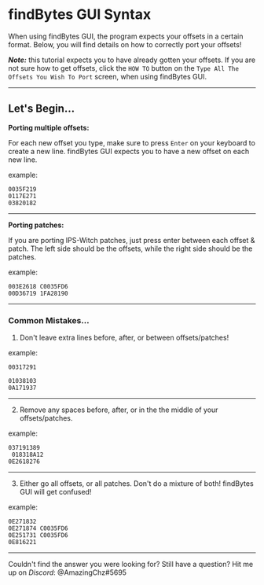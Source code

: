# findBytes GUI Syntax

When using findBytes GUI, the program expects your offsets in a certain format. Below, you will find details on how to correctly port your offsets!

***Note:*** this tutorial expects you to have already gotten your offsets. If you are not sure how to get offsets, click the `HOW TO` button on the `Type All The Offsets You Wish To Port` screen, when using findBytes GUI.

---

## Let's Begin...

**Porting multiple offsets:**

For each new offset you type, make sure to press `Enter` on your keyboard to create a new line. findBytes GUI expects you to have a new offset on each new line.

example:

    0035F219
    0117E271
    03820182

---

**Porting patches:**

If you are porting IPS-Witch patches, just press enter between each offset & patch. The left side should be the offsets, while the right side should be the patches. 

example:
		
    003E2618 C0035FD6
    00D36719 1FA28190

---

### Common Mistakes...

1. Don't leave extra lines before, after, or between offsets/patches!
	
example:

    00317291

    01038103
    0A171937
    
---

2. Remove any spaces before, after, or in the the middle of your offsets/patches.

example:
	

    037191389
     018318A12
    0E2618276
    
---

3. Either go all offsets, or all patches. Don't do a mixture of both! findBytes GUI will get confused!

example:
   
    0E271832
    0E271874 C0035FD6
    0E251731 C0035FD6
    0E816221

---

Couldn't find the answer you were looking for? Still have a question?
Hit me up on *Discord*: @AmazingChz#5695
